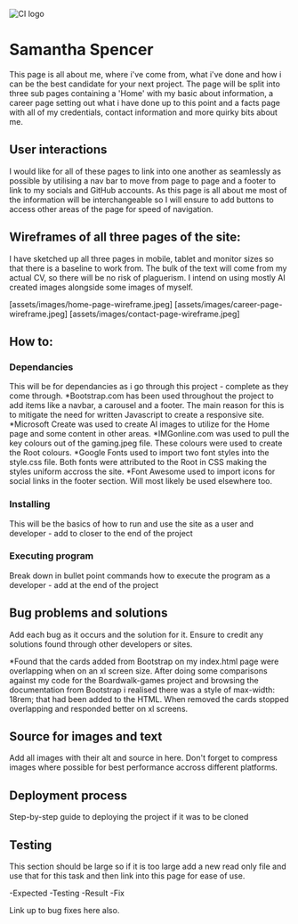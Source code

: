 ![CI logo](https://codeinstitute.s3.amazonaws.com/fullstack/ci_logo_small.png)

# Samantha Spencer

This page is all about me, where i've come from, what i've done and how i can be the best candidate for your next project. The page will be split into three sub pages containing a 'Home' with my basic about information, a career page setting out what i have done up to this point and a facts page with all of my credentials, contact information and more quirky bits about me.

## User interactions

I would like for all of these pages to link into one another as seamlessly as possible by utilising a nav bar to move from page to page and a footer to link to my socials and GitHub accounts. As this page is all about me most of the information will be interchangeable so I will ensure to add buttons to access other areas of the page for speed of navigation.

## Wireframes of all three pages of the site:

I have sketched up all three pages in mobile, tablet and monitor sizes so that there is a baseline to work from. The bulk of the text will come from my actual CV, so there will be no risk of plaguerism. I intend on using mostly AI created images alongside some images of myself.

[assets/images/home-page-wireframe.jpeg]
[assets/images/career-page-wireframe.jpeg]
[assets/images/contact-page-wireframe.jpeg]

## How to:

### Dependancies

This will be for dependancies as i go through this project - complete as they come through.
*Bootstrap.com has been used throughout the project to add items like a navbar, a carousel and a footer. The main reason for this is to mitigate the need for written Javascript to create a responsive site.
*Microsoft Create was used to create AI images to utilize for the Home page and some content in other areas.
*IMGonline.com was used to pull the key colours out of the gaming.jpeg file. These colours were used to create the Root colours.
*Google Fonts used to import two font styles into the style.css file. Both fonts were attributed to the Root in CSS making the styles uniform accross the site.
*Font Awesome used to import icons for social links in the footer section. Will most likely be used elsewhere too.

### Installing

This will be the basics of how to run and use the site as a user and developer - add to closer to the end of the project

### Executing program

Break down in bullet point commands how to execute the program as a developer - add at the end of the project

## Bug problems and solutions

Add each bug as it occurs and the solution for it.
Ensure to credit any solutions found through other developers or sites.

*Found that the cards added from Bootstrap on my index.html page were overlapping when on an xl screen size. After doing some comparisons against my code for the Boardwalk-games project and browsing the documentation from Bootstrap i realised there was a style of max-width: 18rem; that had been added to the HTML. When removed the cards stopped overlapping and responded better on xl screens.

## Source for images and text

Add all images with their alt and source in here.
Don't forget to compress images where possible for best performance accross different platforms.

## Deployment process

Step-by-step guide to deploying the project if it was to be cloned

## Testing

This section should be large so if it is too large add a new read only file and use that for this task and then link into this page for ease of use.

-Expected
-Testing
-Result
-Fix

Link up to bug fixes here also.
